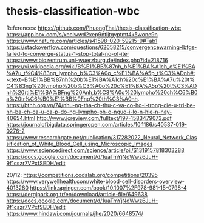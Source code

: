 # thesis-classification-wbc
References:
https://github.com/PhuongThai/thesis-classification-wbc
https://app.box.com/s/xeclwwd2xep9ntljtgyptmt4k5wone9n
https://www.nature.com/articles/s41598-020-59215-9#Tab1
https://stackoverflow.com/questions/62658215/convergencewarning-lbfgs-failed-to-converge-status-1-stop-total-no-of-iter
https://www.biozentrum.uni-wuerzburg.de/index.php?id=218716
https://vi.wikipedia.org/wiki/B%E1%BB%87nh_b%E1%BA%A1ch_c%E1%BA%A7u_t%C4%83ng_lympho_b%C3%A0o_c%E1%BA%A5p_t%C3%ADnh#:~:text=B%E1%BB%87nh%20b%E1%BA%A1ch%20c%E1%BA%A7u%20t%C4%83ng%20lympho%20b%C3%A0o%20c%E1%BA%A5p%20t%C3%ADnh%20(ti%E1%BA%BFng%20Anh,b%C3%A0o%20lympho%20ch%C6%B0a%20tr%C6%B0%E1%BB%9Fng%20th%C3%A0nh.
https://bthh.org.vn/74/nhu-ng-tha-ch-thu-c-va-co-ho-i-trong-die-u-tri-be-nh-ba-ch-ca-u-ca-p-do-ng-lympho-ph-o-nguo-i-lo-n-hie-n-nay-40654.html
http://www.jcreview.com/fulltext/197-1583479073.pdf
https://journalofbigdata.springeropen.com/articles/10.1186/s40537-019-0276-2
https://www.researchgate.net/publication/317282022_Neural_Network_Classification_of_White_Blood_Cell_using_Microscopic_Images
https://www.sciencedirect.com/science/article/pii/S1319157818303288
https://docs.google.com/document/d/1uaTmYjNdWwz6JuH-9f1cszr7VPxfSEDH/edit

20/12: https://competitions.codalab.org/competitions/20395
https://www.verywellhealth.com/white-blood-cell-disorders-overview-4013280
https://link.springer.com/book/10.1007%2F978-981-15-0798-4
https://dergipark.org.tr/en/download/article-file/649638
https://docs.google.com/document/d/1uaTmYjNdWwz6JuH-9f1cszr7VPxfSEDH/edit
https://www.hindawi.com/journals/jhe/2020/6648574/
